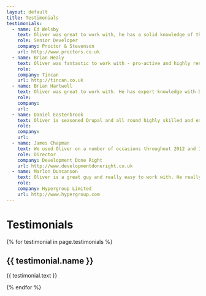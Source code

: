 ```yaml
---
layout: default
title: Testimonials
testimonials:
  - name: Ed Welsby
    text: Oliver was great to work with, he has a solid knowledge of the various aspects of web development and never minded helping me out with Linux commands!
    role: Senior Developer
    company: Proctor & Stevenson
    url: http://www.proctors.co.uk
  - name: Brian Healy
    text: Oliver was fantastic to work with - pro-active and highly responsive, he worked well remotely and as part of a project team. His understanding of the project requirement(s) and ability to translate it into working code was essential and he delivered.
    role:
    company: Tincan
    url: http://tincan.co.uk
  - name: Brian Hartwell
    text: Oliver was great to work with. He has expert knowledge with Drupal and delivered exactly what we were looking for on time. He's understanding, friendly and easy to get along with. I would enjoy working with him again in the future.
    role:
    company:
    url:
  - name: Daniel Easterbrook
    text: Oliver is seasoned Drupal and all round highly skilled and experienced web developer. I have worked with Oliver on an important project where he was reliable, prompt and ensured strict client deadline delivery and confidentiality at all times.
    role:
    company:
    url:
  - name: James Chapman
    text: We used Oliver on a number of occasions throughout 2012 and I have to say we've been delighted with his work. His skills working with Drupal are excellent particularly with custom module development and we wouldn't hesitate to recommend him others.
    role: Director
    company: Development Done Right
    url: http://www.developmentdoneright.co.uk
  - name: Marlon Duncanson
    text: Oliver is a great guy and really easy to work with. He really goes the extra mile to make sure the project is done properly. I would recommend him and will not hesitate to use him again in future.
    role:
    company: Hypergroup Limited
    url: http://www.hypergroup.com
---
```

# Testimonials

{% for testimonial in page.testimonials %}
  <h2>{{ testimonial.name }}</h2>
  <p>{{ testimonial.text }}</p>
{% endfor %}